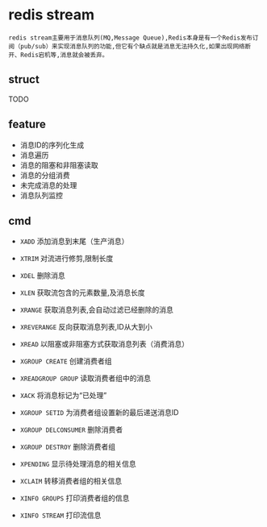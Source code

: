 # redis stream

    redis stream主要用于消息队列(MQ,Message Queue),Redis本身是有一个Redis发布订阅（pub/sub）来实现消息队列的功能,但它有个缺点就是消息无法持久化,如果出现网络断开、Redis宕机等,消息就会被丢弃。

## struct

TODO

## feature

- 消息ID的序列化生成
- 消息遍历
- 消息的阻塞和非阻塞读取
- 消息的分组消费
- 未完成消息的处理
- 消息队列监控

## cmd

- `XADD` 添加消息到末尾（生产消息）
- `XTRIM` 对流进行修剪,限制长度
- `XDEL` 删除消息
- `XLEN` 获取流包含的元素数量,及消息长度
- `XRANGE` 获取消息列表,会自动过滤已经删除的消息
- `XREVERANGE` 反向获取消息列表,ID从大到小
- `XREAD` 以阻塞或非阻塞方式获取消息列表（消费消息）

- `XGROUP CREATE` 创建消费者组
- `XREADGROUP GROUP` 读取消费者组中的消息
- `XACK` 将消息标记为“已处理”
- `XGROUP SETID` 为消费者组设置新的最后递送消息ID
- `XGROUP DELCONSUMER` 删除消费者
- `XGROUP DESTROY` 删除消费者组
- `XPENDING` 显示待处理消息的相关信息
- `XCLAIM` 转移消费者组的相关信息
- `XINFO GROUPS` 打印消费者组的信息
- `XINFO STREAM` 打印流信息
